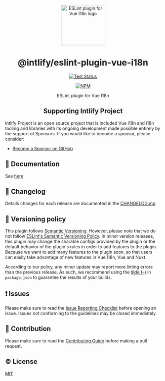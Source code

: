 <p align="center"><img width="143px" height="130px" src="./assets/eslint-plugin-vue-i18n.svg" alt="ESLint plugin for Vue I18n logo"></p>

<h1 align="center">@intlify/eslint-plugin-vue-i18n</h1>
<p align="center">
  <a href="https://github.com/intlify/eslint-plugin-vue-i18n/actions?query=workflow%3ATest"><img src="https://github.com/intlify/eslint-plugin-vue-i18n/workflows/Test/badge.svg?branch=master" alt="Test Status"></a>
</p>
<p align="center">
  <a href="https://www.npmjs.com/package/@intlify/eslint-plugin-vue-i18n"><img src="https://img.shields.io/npm/v/@intlify/eslint-plugin-vue-i18n.svg" alt="NPM"></a>
</p>
<p align="center">ESLint plugin for Vue I18n</p>

<h2 align="center">Supporting Intlify Project</h2>

Intlify Project is an open source project that is included Vue I18n and i18n tooling and libraries with its ongoing development made possible entirely by the support of Sponsors. If you would like to become a sponsor, please consider:

- [Become a Sponsor on GitHub](https://github.com/sponsors/ota-meshi)

## 📔 Documentation

See [here](https://eslint-plugin-vue-i18n.intlify.dev)

## 📜 Changelog

Details changes for each release are documented in the [CHANGELOG.md](https://github.com/intlify/eslint-plugin-vue-i18n/blob/master/CHANGELOG.md).

## 🚥 Versioning policy

This plugin follows [Semantic Versioning].
However, please note that we do not follow [ESLint's Semantic Versioning Policy].
In minor version releases, this plugin may change the sharable configs provided by the plugin or the default behavior of the plugin's rules in order to add features to the plugin. Because we want to add many features to the plugin soon, so that users can easily take advantage of new features in Vue I18n, Vue and Nuxt.

According to our policy, any minor update may report more linting errors than the previous release. As such, we recommend using the [tilde (`~`)](https://semver.npmjs.com/#syntax-examples) in `package.json` to guarantee the results of your builds.

[Semantic Versioning]: https://semver.org/
[ESLint's Semantic Versioning Policy]: https://github.com/eslint/eslint#semantic-versioning-policy

## ❗ Issues

Please make sure to read the [Issue Reporting Checklist](https://github.com/intlify/eslint-plugin-vue-i18n/blob/master/CONTRIBUTING.md#issue-reporting-guidelines) before opening an issue. Issues not conforming to the guidelines may be closed immediately.

## 💪 Contribution

Please make sure to read the [Contributing Guide](https://github.com/intlify/eslint-plugin-vue-i18n/blob/master/.github/CONTRIBUTING.md) before making a pull request.

## ©️ License

[MIT](http://opensource.org/licenses/MIT)
